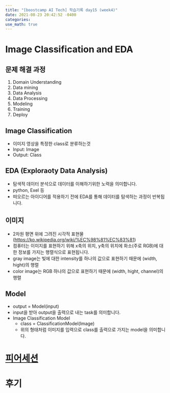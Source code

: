 ```yaml
---
title: "[boostcamp AI Tech] 학습기록 day15 (week4)"
date: 2021-08-23 20:42:52 -0400
categories:
use_math: true
---
```


# Image Classification and EDA
## 문제 해결 과정
1. Domain Understanding
2. Data mining
3. Data Analysis
4. Data Processing
5. Modeling
6. Training
7. Deploy

## Image Classification
* 이미지 영상을 특정한 class로 분류하는것
* Input: Image
* Output: Class

## EDA (Exploraoty Data Analysis)
* 탐색적 데이터 분석으로 데이터를 이해하기위한 노력을 의미합니다.
* python, Exel 등
* 떠오르는 아이디어를 적용하기 전에 EDA를 통해 데이터를 탐색하는 과정이 반복됩니다.

## 이미지
* 2차원 평면 위에 그려진 시각적 표현물 (https://ko.wikipedia.org/wiki/%EC%98%81%EC%83%81)
* 컴퓨터는 이미지를 표현하기 위해 x축의 위치, y축의 위치에 화소(주로 RGB)에 대한 정보를 가지는 행렬식으로 표현됩니다.
* gray image는 빛에 대한 intensity를 하나의 값으로 표현하기 때문에 (width, hight)의 행렬
* color image는 RGB 하나의 값으로 표현하기 때문에 (width, hight, channel)의 행렬

## Model
* output = Model(input)
* input을 받아 output을 출력으로 내는 task를 의미합니다.
* Image Classification Model
    * class = ClassificationModel(Image)
    * 위의 형태처럼 이미지를 입력으로 class를 출력으로 가지는 model을 의미합니다.

# [피어세션](https://hackmd.io/@ai17/r15fJRlWt)

# 후기
